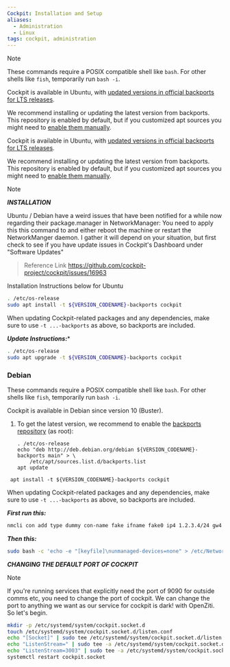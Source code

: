 ```yaml
---
Cockpit: Installation and Setup
aliases:
  - Administration
  - Linux
tags: cockpit, administration
---
```


> [!NOTE]
>These commands require a POSIX compatible shell like `bash`. For other shells like `fish`, temporarily run `bash -i`.

Cockpit is available in Ubuntu, with [updated versions in official backports for LTS releases](https://help.ubuntu.com/community/UbuntuBackports).

We recommend installing or updating the latest version from backports. This repository is enabled by default, but if you customized apt sources you might need to [enable them manually](https://help.ubuntu.com/community/UbuntuBackports#Enabling_Backports).





Cockpit is available in Ubuntu, with [updated versions in official backports for LTS releases](https://help.ubuntu.com/community/UbuntuBackports).

We recommend installing or updating the latest version from backports. This repository is enabled by default, but if you customized apt sources you might need to [enable them manually](https://help.ubuntu.com/community/UbuntuBackports#Enabling_Backports).


> [!NOTE]
> 
>***INSTALLATION***
> 
> Ubuntu / Debian have a weird issues that have been notified for a while now regarding their package.manager in NetworkManager:  You need to apply this this command to and either reboot the machine or restart the NetworkManger daemon. I gather it will depend on your situation, but first check to see if you have update issues in Cockpit's Dashboard under "Software Updates"

> Reference Link
> https://github.com/cockpit-project/cockpit/issues/16963



Installation Instructions below for Ubuntu


```bash
. /etc/os-release
sudo apt install -t ${VERSION_CODENAME}-backports cockpit
```

When updating Cockpit-related packages and any dependencies, make sure to use `-t ...-backports` as above, so backports are included.

***Update Instructions:****

```bash
. /etc/os-release
sudo apt upgrade -t ${VERSION_CODENAME}-backports cockpit
```





### Debian

These commands require a POSIX compatible shell like `bash`. For other shells like `fish`, temporarily run `bash -i`.

Cockpit is available in Debian since version 10 (Buster).

1. To get the latest version, we recommend to enable the [backports repository](https://backports.debian.org/) (as root):
    
    ```
    . /etc/os-release
    echo "deb http://deb.debian.org/debian ${VERSION_CODENAME}-backports main" > \
        /etc/apt/sources.list.d/backports.list
    apt update
    ```
      
```
 apt install -t ${VERSION_CODENAME}-backports cockpit
```

When updating Cockpit-related packages and any dependencies, make sure to use `-t ...-backports` as above, so backports are included.






***First run this:***

```bash
nmcli con add type dummy con-name fake ifname fake0 ip4 1.2.3.4/24 gw4 1.2.3.1
```

***Then this:***

```bash
sudo bash -c 'echo -e "[keyfile]\nunmanaged-devices=none" > /etc/NetworkManager/conf.d/10-globally-managed-devices.conf' && sudo systemctl restart NetworkManager
```



***CHANGING THE DEFAULT PORT OF COCKPIT***


> [!NOTE]
> If you're running services that explicitly need the port of 9090 for outside comms etc, you need to change the port of cockpit.  We can change the port to anything we want as our service for cockpit is dark! with OpenZiti.  So let's begin.


```bash 
mkdir -p /etc/systemd/system/cockpit.socket.d
touch /etc/systemd/system/cockpit.socket.d/listen.conf
echo "[Socket]" | sudo tee /etc/systemd/system/cockpit.socket.d/listen.conf
echo "ListenStream=" | sudo tee -a /etc/systemd/system/cockpit.socket.d/listen.conf
echo "ListenStream=3003" | sudo tee -a /etc/systemd/system/cockpit.socket.d/listen.conf
systemctl restart cockpit.socket

```

